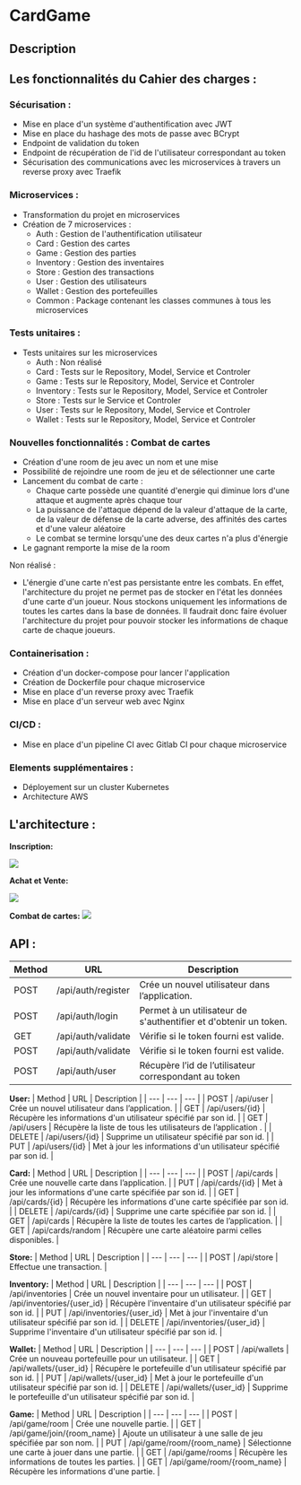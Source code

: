 # CardGame

## Description


## **Les fonctionnalités du Cahier des charges :**

### **Sécurisation :**
- Mise en place d'un système d'authentification avec JWT 
- Mise en place du hashage des mots de passe avec BCrypt 
- Endpoint de validation du token 
- Endpoint de récupération de l'id de l'utilisateur correspondant au token 
- Sécurisation des communications avec les microservices à travers un reverse proxy avec Traefik 

### **Microservices :**
- Transformation du projet en microservices
- Création de 7 microservices :
  - Auth : Gestion de l'authentification utilisateur 
  - Card : Gestion des cartes 
  - Game : Gestion des parties 
  - Inventory : Gestion des inventaires 
  - Store : Gestion des transactions 
  - User : Gestion des utilisateurs 
  - Wallet : Gestion des portefeuilles 
  - Common : Package contenant les classes communes à tous les microservices 

### **Tests unitaires :**
- Tests unitaires sur les microservices
  - Auth : Non réalisé
  - Card : Tests sur le Repository, Model, Service et Controler 
  - Game : Tests sur le Repository, Model, Service et Controler 
  - Inventory : Tests sur le Repository, Model, Service et Controler 
  - Store : Tests sur le Service et Controler 
  - User : Tests sur le Repository, Model, Service et Controler 
  - Wallet : Tests sur le Repository, Model, Service et Controler 

### **Nouvelles fonctionnalités : Combat de cartes**
- Création d'une room de jeu avec un nom et une mise 
- Possibilité de rejoindre une room de jeu et de sélectionner une carte 
- Lancement du combat de carte :
  - Chaque carte possède une quantité d'energie qui diminue lors d'une attaque et augmente après chaque tour
  - La puissance de l'attaque dépend de la valeur d'attaque de la carte, de la valeur de défense de la carte adverse, des affinités des cartes et d'une valeur aléatoire
  - Le combat se termine lorsqu'une des deux cartes n'a plus d'énergie
- Le gagnant remporte la mise de la room


Non réalisé :
  
- L'énergie d'une carte n'est pas persistante entre les combats. En effet, l'architecture du projet ne permet pas de stocker en l'état les données d'une carte d'un joueur. Nous stockons uniquement les informations de toutes les cartes dans la base de données. 
Il faudrait donc faire évoluer l'architecture du projet pour pouvoir stocker les informations de chaque carte de chaque joueurs.

### **Containerisation :**
- Création d'un docker-compose pour lancer l'application 
- Création de Dockerfile pour chaque microservice 
- Mise en place d'un reverse proxy avec Traefik 
- Mise en place d'un serveur web avec Nginx 

### **CI/CD :**
- Mise en place d'un pipeline CI avec Gitlab CI pour chaque microservice 

### **Elements supplémentaires :**
- Déployement sur un cluster Kubernetes 
- Architecture AWS 


## L'architecture :

**Inscription:**


![](assets/process_register.png)

**Achat et Vente:**


![](assets/process_achat_vente.png)

**Combat de cartes:**
![](assets/process_game.png)


## API :


| Method | URL | Description |
| --- | --- | --- |
| POST | /api/auth/register | Crée un nouvel utilisateur dans l’application. |
| POST | /api/auth/login | Permet à un utilisateur de s'authentifier et d'obtenir un token. |
| GET | /api/auth/validate | Vérifie si le token fourni est valide. |
| POST | /api/auth/validate | Vérifie si le token fourni est valide. |
| POST | /api/auth/user | Récupère l’id de l’utilisateur correspondant au token |

**User:**
| Method | URL | Description |
| --- | --- | --- |
| POST | /api/user | Crée un nouvel utilisateur dans l’application. |
| GET | /api/users/{id} | Récupère les informations d'un utilisateur spécifié par son id. |
| GET | /api/users | Récupère la liste de tous les utilisateurs de l’application . |
| DELETE | /api/users/{id} | Supprime un utilisateur spécifié par son id. |
| PUT | /api/users/{id} | Met à jour les informations d'un utilisateur spécifié par son id. |

**Card:**
| Method | URL | Description |
| --- | --- | --- |
| POST | /api/cards | Crée une nouvelle carte dans l’application. |
| PUT | /api/cards/{id} | Met à jour les informations d'une carte spécifiée par son id. |
| GET | /api/cards/{id} | Récupère les informations d'une carte spécifiée par son id. |
| DELETE | /api/cards/{id} | Supprime une carte spécifiée par son id. |
| GET | /api/cards | Récupère la liste de toutes les cartes de l’application. |
| GET | /api/cards/random | Récupère une carte aléatoire parmi celles disponibles. |

**Store:**
| Method | URL | Description |
| --- | --- | --- |
| POST | /api/store | Effectue une transaction. |

**Inventory:**
| Method | URL | Description |
| --- | --- | --- |
| POST | /api/inventories | Crée un nouvel inventaire pour un utilisateur. |
| GET | /api/inventories/{user_id} | Récupère l'inventaire d'un utilisateur spécifié par son id. |
| PUT | /api/inventories/{user_id} | Met à jour l'inventaire d'un utilisateur spécifié par son id. |
| DELETE | /api/inventories/{user_id} | Supprime l'inventaire d'un utilisateur spécifié par son id. |

**Wallet:**
| Method | URL | Description |
| --- | --- | --- |
| POST | /api/wallets | Crée un nouveau portefeuille pour un utilisateur. |
| GET | /api/wallets/{user_id} | Récupère le portefeuille d'un utilisateur spécifié par son id. |
| PUT | /api/wallets/{user_id} | Met à jour le portefeuille d'un utilisateur spécifié par son id. |
| DELETE | /api/wallets/{user_id} | Supprime le portefeuille d'un utilisateur spécifié par son id. |

**Game:**
| Method | URL | Description |
| --- | --- | --- |
| POST | /api/game/room | Crée une nouvelle partie. |
| GET | /api/game/join/{room_name} | Ajoute un utilisateur à une salle de jeu spécifiée par son nom. |
| PUT | /api/game/room/{room_name} | Sélectionne une carte à jouer dans une partie. |
| GET | /api/game/rooms | Récupère les informations de toutes les parties. |
| GET | /api/game/room/{room_name} | Récupère les informations d'une partie. |